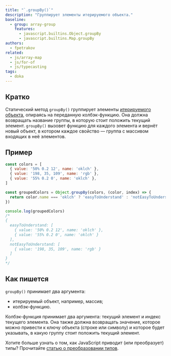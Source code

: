 ```yaml
---
title: "`.groupBy()`"
description: "Группирует элементы итерируемого объекта."
baseline:
  - group: array-group
    features:
      - javascript.builtins.Object.groupBy
      - javascript.builtins.Map.groupBy
authors:
  - fpetrakov
related:
  - js/array-map
  - js/for-of
  - js/typecasting
tags:
  - doka
---
```


## Кратко

Статический метод `groupBy()` группирует элементы [итерируемого объекта](/js/iterator/), опираясь на переданную колбэк-функцию. Она должна возвращать название группы, в которую стоит положить текущий элемент. `groupBy()` вызовет функцию для каждого элемента и вернёт новый объект, в котором каждое свойство — группа с массивом входящих в неё элементов.

## Пример

```js
const colors = [
  { value: '50% 0.2 12', name: 'oklch' },
  { value: '198, 35, 109', name: 'rgb' },
  { value: '55% 0.2 0', name: 'oklch' },
]

const groupedColors = Object.groupBy(colors, (color, index) => {
  return color.name === 'oklch' ? 'easyToUnderstand' : 'notEasyToUnderstand'
})

console.log(groupedColors)
/*
{
  easyToUnderstand: [
    { value: '50% 0.2 12', name: 'oklch' },
    { value: '55% 0.2 0', name: 'oklch' }
  ],
  notEasyToUnderstand: [
    { value: '198, 35, 109', name: 'rgb' }
  ]
}
*/
```

## Как пишется

`groupBy()` принимает два аргумента:

- итерируемый объект, например, массив;
- колбэк-функцию.

Колбэк-функция принимает два аргумента: текущий элемент и индекс текущего элемента. Она также должна возвращать значение, которое можно привести к ключу объекта (строке или символу) и которое будет указывать, в какую группу стоит положить текущий элемент.

<aside>

Хотите больше узнать о том, как JavaScript приводит (или преобразует) типы? Прочитайте [статью о преобразовании типов](/js/typecasting/).

</aside>

